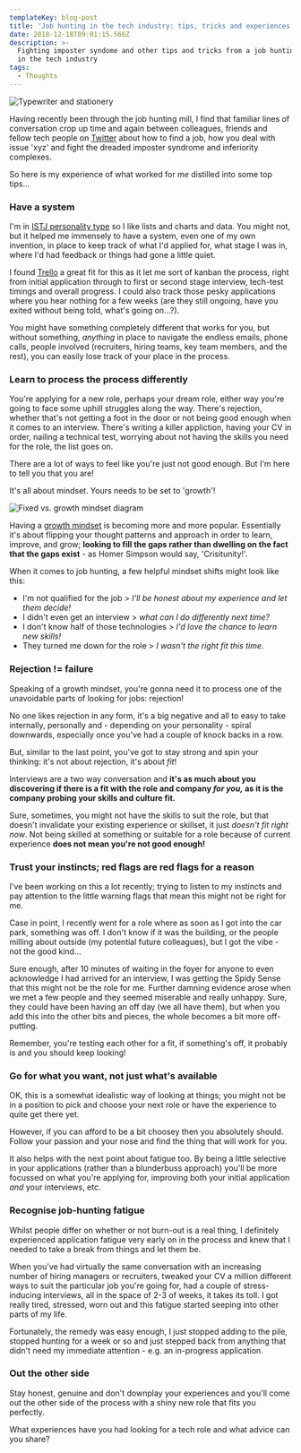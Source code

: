 ```yaml
---
templateKey: blog-post
title: 'Job hunting in the tech industry: tips, tricks and experiences'
date: 2018-12-18T09:01:15.566Z
description: >-
  Fighting imposter syndome and other tips and tricks from a job hunting journey
  in the tech industry
tags:
  - Thoughts
---
```

![Typewriter and stationery](/img/rawpixel-604746-unsplash.jpg)

Having recently been through the job hunting mill, I find that familiar lines of conversation crop up time and again between colleagues, friends and fellow tech people on [Twitter]("https://twitter.com/kendalmintcode") about how to find a job, how you deal with issue 'xyz' and fight the dreaded imposter syndrome and inferiority complexes.

So here is my experience of what worked for _me_ distilled into some top tips...

### Have a system

I'm in [ISTJ personality type]("https://en.wikipedia.org/wiki/ISTJ") so I like lists and charts and data. You might not, but it helped me immensely to have a system, even one of my own invention, in place to keep track of what I'd applied for, what stage I was in, where I'd had feedback or things had gone a little quiet.

I found [Trello]("https://trello.com/") a great fit for this as it let me sort of kanban the process, right from initial application through to first or second stage interview, tech-test timings and overall progress. I could also track those pesky applications where you hear nothing for a few weeks (are they still ongoing, have you exited without being told, what's going on...?).

You might have something completely different that works for you, but without something, _anything_ in place to navigate the endless emails, phone calls, people involved (recruiters, hiring teams, key team members, and the rest), you can easily lose track of your place in the process.

### Learn to process the process differently

You're applying for a new role, perhaps your dream role, either way you're going to face some uphill struggles along the way. There's rejection, whether that's not getting a foot in the door or not being good enough when it comes to an interview. There's writing a killer appliction, having your CV in order, nailing a technical test, worrying about not having the skills you need for the role, the list goes on.

There are a lot of ways to feel like you're just not good enough. But I'm here to tell you that you are!

It's all about mindset. Yours needs to be set to 'growth'!

![Fixed vs. growth mindset diagram](/img/mindset-table.png "Credit: image from Train Ugly (https://trainugly.com/mindset-makers-breakers-pt1/)")

Having a [growth mindset]("https://www.mindsetworks.com/science/") is becoming more and more popular. Essentially it's about flipping your thought patterns and approach in order to learn, improve, and grow; **looking to fill the gaps rather than dwelling on the fact that the gaps exist** - as Homer Simpson would say, 'Crisitunity!'.

When it comes to job hunting, a few helpful mindset shifts might look like this:

* I'm not qualified for the job > _I'll be honest about my experience and let them decide!_
* I didn't even get an interview > _what can I do differently next time?_
* I don't know half of those technologies > _I'd love the chance to learn new skills!_
* They turned me down for the role > _I wasn't the right fit this time._

### Rejection != failure

Speaking of a growth mindset, you're gonna need it to process one of the unavoidable parts of looking for jobs: rejection!

No one likes rejection in any form, it's a big negative and all to easy to take internally, personally and - depending on your personality - spiral downwards, especially once you've had a couple of knock backs in a row.

But, similar to the last point, you've got to stay strong and spin your thinking: it's not about rejection, it's about _fit_!

Interviews are a two way conversation and **it's as much about you discovering if there is a fit with the role and company _for you,_ as it is the company probing your skills and culture fit.**

Sure, sometimes, you might not have the skills to suit the role, but that doesn't invalidate your existing experience or skillset, it just _doesn't fit right now_. Not being skilled at something or suitable for a role because of current experience **does not mean you're not good enough!**

### Trust your instincts; red flags are red flags for a reason

I've been working on this a lot recently; trying to listen to my instincts and pay attention to the little warning flags that mean this might not be right for me.

Case in point, I recently went for a role where as soon as I got into the car park, something was off. I don't know if it was the building, or the people milling about outside (my potential future colleagues), but I got the vibe - not the good kind...

Sure enough, after 10 minutes of waiting in the foyer for anyone to even acknowledge I had arrived for an interview, I was getting the Spidy Sense that this might not be the role for me. Further damning evidence arose when we met a few people and they seemed miserable and really unhappy. Sure, they could have been having an off day (we all have them), but when you add this into the other bits and pieces, the whole becomes a bit more off-putting.

Remember, you're testing each other for a fit, if something's off, it probably is and you should keep looking!

### Go for what you want, not just what's available

OK, this is a somewhat idealistic way of looking at things; you might not be in a position to pick and choose your next role or have the experience to quite get there yet.

However, if you can afford to be a bit choosey then you absolutely should. Follow your passion and your nose and find the thing that will work for you.

It also helps with the next point about fatigue too. By being a little selective in your applications (rather than a blunderbuss approach) you'll be more focussed on what you're applying for, improving both your initial application _and_ your interviews, etc.

### Recognise job-hunting fatigue

Whilst people differ on whether or not burn-out is a real thing, I definitely experienced application fatigue very early on in the process and knew that I needed to take a break from things and let them be.

When you've had virtually the same conversation with an increasing number of hiring managers or recruiters, tweaked your CV a million different ways to suit the particular job you're going for, had a couple of stress-inducing interviews, all in the space of 2-3 of weeks, it takes its toll. I got really tired, stressed, worn out and this fatigue started seeping into other parts of my life.

Fortunately, the remedy was easy enough, I just stopped adding to the pile, stopped hunting for a week or so and just stepped back from anything that didn't need my immediate attention - e.g. an in-progress application.

### Out the other side

Stay honest, genuine and don't downplay your experiences and you'll come out the other side of the process with a shiny new role that fits you perfectly.

What experiences have you had looking for a tech role and what advice can you share?
